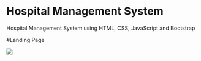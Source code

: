 # Hospital Management System

Hospital Management System using HTML, CSS, JavaScript and Bootstrap

#Landing Page

<img src="C:\Users\B.V.GOKUL\Downloads\git-repo\Health-Care-Website\Onrunnig\Hospital-front.png">
